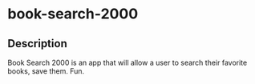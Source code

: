 # book-search-2000

## Description

Book Search 2000 is an app that will allow a user to search their favorite books, save them. Fun.
